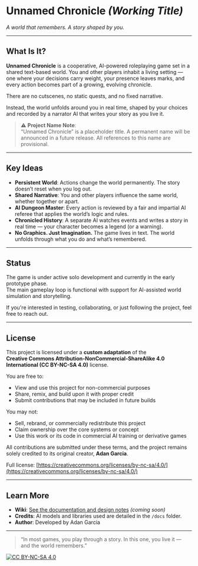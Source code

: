 # Unnamed Chronicle *(Working Title)*  
*A world that remembers. A story shaped by you.*

---

## What Is It?

**Unnamed Chronicle** is a cooperative, AI-powered roleplaying game set in a shared text-based world. You and other players inhabit a living setting — one where your decisions carry weight, your presence leaves marks, and every action becomes part of a growing, evolving chronicle.

There are no cutscenes, no static quests, and no fixed narrative.

Instead, the world unfolds around you in real time, shaped by your choices and recorded by a narrator AI that writes your story as you live it.

> ⚠️ **Project Name Note**:  
> “Unnamed Chronicle” is a placeholder title. A permanent name will be announced in a future release. All references to this name are provisional.

---

## Key Ideas

- **Persistent World**: Actions change the world permanently. The story doesn’t reset when you log out.
- **Shared Narrative**: You and other players influence the same world, whether together or apart.
- **AI Dungeon Master**: Every action is reviewed by a fair and impartial AI referee that applies the world’s logic and rules.
- **Chronicled History**: A separate AI watches events and writes a story in real time — your character becomes a legend (or a warning).
- **No Graphics. Just Imagination.** The game lives in text. The world unfolds through what you do and what’s remembered.

---

## Status

The game is under active solo development and currently in the early prototype phase.  
The main gameplay loop is functional with support for AI-assisted world simulation and storytelling.

If you're interested in testing, collaborating, or just following the project, feel free to reach out.

---

## License

This project is licensed under a **custom adaptation** of the  
**Creative Commons Attribution-NonCommercial-ShareAlike 4.0 International (CC BY-NC-SA 4.0)** license.

You are free to:
- View and use this project for non-commercial purposes
- Share, remix, and build upon it with proper credit
- Submit contributions that may be included in future builds

You may not:
- Sell, rebrand, or commercially redistribute this project
- Claim ownership over the core systems or concept
- Use this work or its code in commercial AI training or derivative games

All contributions are submitted under these terms, and the project remains solely credited to its original creator, **Adan Garcia**.

Full license: [https://creativecommons.org/licenses/by-nc-sa/4.0/](https://creativecommons.org/licenses/by-nc-sa/4.0/)

---

## Learn More

- **Wiki**: [See the documentation and design notes](./wiki) *(coming soon)*
- **Credits**: AI models and libraries used are detailed in the `/docs` folder.
- **Author**: Developed by Adan Garcia

---

> “In most games, you play through a story. In this one, you live it — and the world remembers.”

[![CC BY-NC-SA 4.0][cc-by-nc-sa-image]][cc-by-nc-sa]

[cc-by-nc-sa]: http://creativecommons.org/licenses/by-nc-sa/4.0/
[cc-by-nc-sa-image]: https://licensebuttons.net/l/by-nc-sa/4.0/88x31.png
